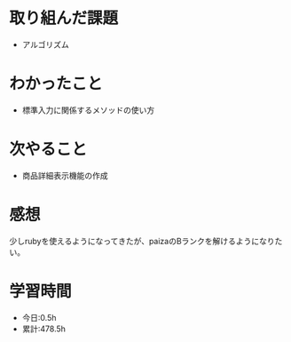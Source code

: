 # 取り組んだ課題
- アルゴリズム
# わかったこと
- 標準入力に関係するメソッドの使い方
# 次やること
- 商品詳細表示機能の作成
# 感想
少しrubyを使えるようになってきたが、paizaのBランクを解けるようになりたい。
# 学習時間
- 今日:0.5h
- 累計:478.5h